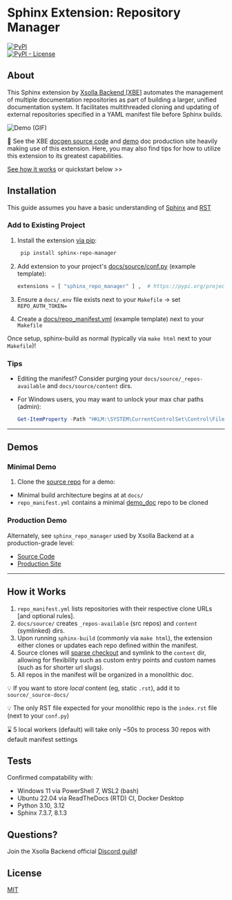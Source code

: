 # Sphinx Extension: Repository Manager

<!-- Badges go here -->
[![PyPI](https://img.shields.io/pypi/v/sphinx-repo-manager)](https://pypi.org/project/sphinx-repo-manager/) \
[![PyPI - License](https://img.shields.io/pypi/l/sphinx-repo-manager)](https://opensource.org/licenses/MIT)

## About

This Sphinx extension by [Xsolla Backend [XBE]](https://docs.goxbe.io) automates the management of multiple
documentation repositories as part of building a larger, unified documentation system. It facilitates multithreaded
cloning and updating of external repositories specified in a YAML manifest file before Sphinx builds.

![Demo (GIF)](https://source.goxbe.io/Core/docs/sphinx_repo_manager/-/raw/master/docs/images/clone-example.gif)

📜 See the XBE [docgen source code](https://source.goxbe.io/Core/docs/xbe_static_docs)
and [demo](https://docs.goxbe.io) doc production site heavily making use of this extension.
Here, you may also find tips for how to utilize this extension to its greatest capabilities.

[See how it works](#how-it-works) or quickstart below >>

## Installation

This guide assumes you have a basic understanding of [Sphinx](https://www.sphinx-doc.org/en/master/) and
[RST](https://www.sphinx-doc.org/en/master/usage/restructuredtext/index.html)

### Add to Existing Project

1. Install the extension [via pip](https://pypi.org/project/sphinx-repo-manager):

   ```bash
    pip install sphinx-repo-manager
   ```

2. Add extension to your project's
   [docs/source/conf.py](https://source.goxbe.io/Core/docs/sphinx_repo_manager/-/blob/master/docs/source/conf.py)
   (example template):

   ```python
   extensions = [ "sphinx_repo_manager" ] ,  # https://pypi.org/project/sphinx-repo-manager
   ```

3. Ensure a `docs/.env` file exists next to your `Makefile` -> set `REPO_AUTH_TOKEN=`

4. Create a 
   [docs/repo_manifest.yml](https://source.goxbe.io/Core/docs/sphinx_repo_manager/-/blob/master/docs/repo_manifest.yml)
   (example template) next to your `Makefile`

Once setup, sphinx-build as normal (typically via `make html` next to your `Makefile`)!

### Tips

- Editing the manifest? Consider purging your `docs/source/_repos-available` and `docs/source/content` dirs.
- For Windows users, you may want to unlock your max char paths (admin):

  ```powershell
  Get-ItemProperty -Path "HKLM:\SYSTEM\CurrentControlSet\Control\FileSystem" -Name "LongPathsEnabled"
  ```

___

## Demos

### Minimal Demo

1. Clone the [source repo](https://source.goxbe.io/Core/docs/sphinx_repo_manager) for a demo:

- Minimal build architecture begins at at `docs/`
- `repo_manifest.yml` contains a minimal [demo_doc](https://source.goxbe.io/Core/docs/demo_doc) repo to be cloned

### Production Demo

Alternately, see `sphinx_repo_manager` used by Xsolla Backend at a production-grade level:

- [Source Code](https://source.goxbe.io/Core/docs/xbe_static_docs)
- [Production Site](https://docs.goxbe.io)

___

## How it Works

1. `repo_manifest.yml` lists repositories with their respective clone URLs [and optional rules].
2. `docs/source/` creates `_repos-available` (src repos) and `content` (symlinked) dirs.
3. Upon running `sphinx-build` (commonly via `make html`), the extension either clones or updates each repo defined
   within the manifest.
4. Source clones will [sparse checkout](https://git-scm.com/docs/git-sparse-checkout) and symlink to the `content`
   dir, allowing for flexibility such as custom entry points and custom names (such as for shorter url slugs).
5. All repos in the manifest will be organized in a monolithic doc.

💡 If you want to store *local* content (eg, static `.rst`), add it to `source/_source-docs/`

💡 The only RST file expected for your monolithic repo is the `index.rst` file (next to your `conf.py`)

⌛ 5 local workers (default) will take only ~50s to process 30 repos with default manifest settings

## Tests

Confirmed compatability with:

- Windows 11 via PowerShell 7, WSL2 (bash)
- Ubuntu 22.04 via ReadTheDocs (RTD) CI, Docker Desktop
- Python 3.10, 3.12
- Sphinx 7.3.7, 8.1.3

## Questions?

Join the Xsolla Backend official [Discord guild](https://discord.gg/XsollaBackend)!

## License

[MIT](LICENSE)
